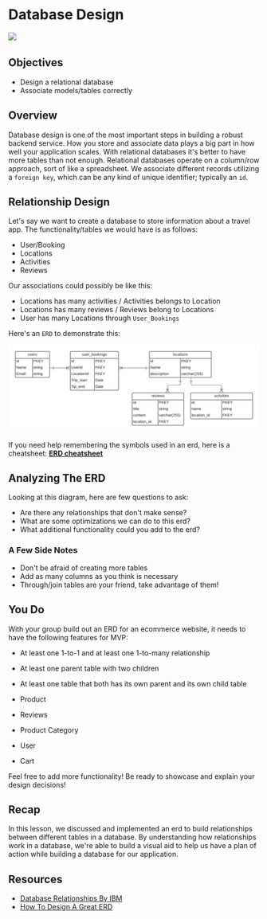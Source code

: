 # Database Design

![](https://cdn.educba.com/academy/wp-content/uploads/2019/11/Relational-Database.png)

## Objectives

- Design a relational database
- Associate models/tables correctly

## Overview

Database design is one of the most important steps in building a robust backend service. How you store and associate data plays a big part in how well your application scales. With relational databases it's better to have more tables than not enough. Relational databases operate on a column/row approach, sort of like a spreadsheet. We associate different records utilizing a `foreign key`, which can be any kind of unique identifier; typically an `id`.

## Relationship Design

Let's say we want to create a database to store information about a travel app. The functionality/tables we would have is as follows:

- User/Booking
- Locations
- Activities
- Reviews

Our associations could possibly be like this:

- Locations has many activities / Activities belongs to Location
- Locations has many reviews / Reviews belong to Locations
- User has many Locations through `User_Bookings`

Here's an `ERD` to demonstrate this:

![ERD](images/erd.png)

If you need help remembering the symbols used in an erd, here is a cheatsheet: **[ERD cheatsheet](https://drive.google.com/file/d/0B_spkK3eZiHmZTZhczVTaVZxUFU/view)**

## Analyzing The ERD

Looking at this diagram, here are few questions to ask:

- Are there any relationships that don't make sense?
- What are some optimizations we can do to this erd?
- What additional functionality could you add to the erd?

### A Few Side Notes

- Don't be afraid of creating more tables
- Add as many columns as you think is necessary
- Through/join tables are your friend, take advantage of them!

## You Do

With your group build out an ERD for an ecommerce website, it needs to have the following features for MVP:

- At least one 1-to-1 and at least one 1-to-many relationship
- At least one parent table with two children
- At least one table that both has its own parent and its own child table

- Product
- Reviews
- Product Category
- User
- Cart

Feel free to add more functionality! Be ready to showcase and explain your design decisions!

## Recap

In this lesson, we discussed and implemented an erd to build relationships between different tables in a database.
By understanding how relationships work in a database, we're able to build a visual aid to help us have a plan of action while building a database for our application.

## Resources

- [Database Relationships By IBM](https://www.ibm.com/support/knowledgecenter/SSANHD_7.6.0/com.ibm.mbs.doc/configur/c_db_relationships.html)
- [How To Design A Great ERD](https://creately.com/blog/diagrams/er-diagrams-tutorial/)
